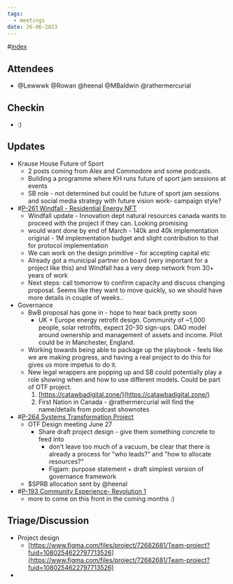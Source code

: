 ```yaml
---
tags:
  - meetings
date: 26-06-2023
---
```

#[index](notes/general-circle/old-gc-meetings/index.md) 
## Attendees
- @Lewwwk @Rowan  @heenal @MBaldwin @rathermercurial 

## Checkin
- :)

## Updates
- Krause House Future of Sport 
	- 2 posts coming from Alex and Commodore and some podcasts. 
	- Building a programme where KH runs future of sport jam sessions at events  
	- SB role - not determined but could be future of sport jam sessions and social media strategy with future vision work- campaign style? 
- #[P-261 Windfall - Residential Energy NFT](P-261%20Windfall%20-%20Residential%20Energy%20NFT) 
	- Windfall update - Innovation dept natural resources canada wants to proceed with the project if they can. Looking promising 
	- would want done by end of March - 140k and 40k implementation original - 1M implementation budget and slight contribution to that for protocol implementation 
	- We can work on the design primitive - for accepting capital etc
	- Already got a municipal partner on board (very important for a project like this) and Windfall has a very deep network from 30+ years of work
	- Next steps: call tomorrow to confirm capacity and discuss changing proposal. Seems like they want to move quickly, so we should have more details in couple of weeks..
- Governance
	- BwB proposal has gone in - hope to hear back pretty soon
		- UK + Europe energy retrofit design. Community of ~1,000 people, solar retrofits, expect 20-30 sign-ups. DAO model around ownership and management of assets and income. Pilot could be in Manchester, England.
	- Working towards being able to package up the playbook - feels like we are making progress, and having a real project to do this for gives us more impetus to do it.
	- New legal wrappers are popping up and SB could potentially play a role showing when and how to use different models. Could be part of OTF project.
		1. [https://catawbadigital.zone/](https://catawbadigital.zone/) 
		2. First Nation in Canada - @rathermercurial will find the name/details from podcast shownotes
- #[P-264 Systems Transformation Project](P-264%20Systems%20Transformation%20Project) 
	- OTF Design meeting June 27 
		- Share draft project design - give them something concrete to feed into
			- don't leave too much of a vacuum, be clear that there is already a process for "who leads?" and "how to allocate resources?"
			- Figjam: purpose statement + draft simplest version of governance framework 
	- $SPRB allocation sent by @heenal 
- #[P-193 Community Experience- Revolution 1](P-193%20Community%20Experience-%20Revolution%201)
	- more to come on this front in the coming months :)



## Triage/Discussion 
- Project design 
	- [https://www.figma.com/files/project/72682681/Team-project?fuid=1080254622797713526](https://www.figma.com/files/project/72682681/Team-project?fuid=1080254622797713526) 
- 
